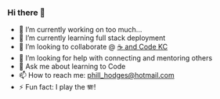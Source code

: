 ### Hi there 👋 

<!--
**koolkat254/koolkat254** is a ✨ _special_ ✨ repository because its `README.md` (this file) appears on your GitHub profile.

Here are some ideas to get you started:
-->
- 🔭 I’m currently working on too much... 
- 🌱 I’m currently learning full stack deployment
- 👯 I’m looking to collaborate @ [:coffee: and Code KC](https://www.meetup.com/coffee-and-code)
- 🤔 I’m looking for help with connecting and mentoring others
- 💬 Ask me about learning to Code
- 📫 How to reach me: phill_hodges@hotmail.com
- ⚡ Fun fact: I play the :accordion:!  

<!-- DEFAULT-TAG:START --> <!-- DEFAULT-TAG:END -->

